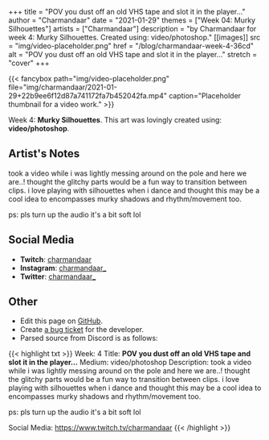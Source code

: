 +++
title =       "POV you dust off an old VHS tape and slot it in the player…"
author =      "Charmandaar"
date =        "2021-01-29"
themes =      ["Week 04: Murky Silhouettes"]
artists =     ["Charmandaar"]
description = "by Charmandaar for week 4: Murky Silhouettes. Created using: video/photoshop."
[[images]]
              src = "img/video-placeholder.png"
              href = "/blog/charmandaar-week-4-36cd"
              alt = "POV you dust off an old VHS tape and slot it in the player…"
              stretch = "cover"
+++


{{< fancybox path="img/video-placeholder.png" file="img/charmandaar/2021-01-29+22b9ee6f12d87a741172fa7b452042fa.mp4" caption="Placeholder thumbnail for a video work." >}}


Week 4: **Murky Silhouettes**. This art was lovingly created using: **video/photoshop**.

## Artist's Notes

took a video while i was lightly messing around on the pole and here we are..! thought the glitchy parts would be a fun way to transition between clips. i love playing with silhouettes when i dance and thought this may be a cool idea to encompasses murky shadows and rhythm/movement too. 

ps: pls turn up the audio it's a bit soft lol

## Social Media

- **Twitch**: <a href='https://twitch.tv/charmandaar' target='_blank'>charmandaar</a>
- **Instagram**: <a href='https://instagram.com/charmandaar_' target='_blank'>charmandaar_</a>
- **Twitter**: <a href='https://twitter.com/charmandaar_' target='_blank'>charmandaar_</a>

## Other

- Edit this page on [GitHub](https://github.com/teaminkling/web-refresh/edit/main/content/blog/charmandaar-week-4-36cd.md).
- Create [a bug ticket](https://github.com/teaminkling/web-refresh/issues/new?assignees=&labels=bug&template=problem-report.md&title=) for the developer.
- Parsed source from Discord is as follows:

{{< highlight txt >}}
Week: 4
Title: **POV you dust off an old VHS tape and slot it in the player…**
Medium: video/photoshop
Description: took a video while i was lightly messing around on the pole and here we are..! thought the glitchy parts would be a fun way to transition between clips. i love playing with silhouettes when i dance and thought this may be a cool idea to encompasses murky shadows and rhythm/movement too. 

ps: pls turn up the audio it's a bit soft lol
 
Social Media: https://www.twitch.tv/charmandaar
{{< /highlight >}}